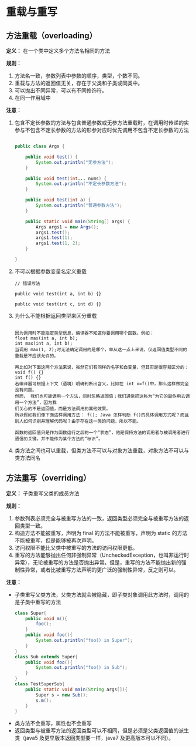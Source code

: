 # 重载与重写

## 方法重载（overloading）

**定义：** 在一个类中定义多个方法名相同的方法

**规则：**

1. 方法名一致，参数列表中参数的顺序，类型，个数不同。
2. 重载与方法的返回值无关，存在于父类和子类或同类中。
3. 可以抛出不同异常，可以有不同修饰符。
4. 在同一作用域中

**注意：**

1. 包含不定长参数的方法与包含普通参数或无参方法重载时，在调用时传递的实参与不包含不定长参数的方法的形参对应时优先调用不包含不定长参数的方法
    ```java

    public class Args {

        public void test() {
            System.out.println("无参方法");
        }

        public void test(int... nums) {
            System.out.println("不定长参数方法");
        }

        public void test(int a) {
            System.out.println("普通参数方法");
        }

        public static void main(String[] args) {
            Args args1 = new Args();
            args1.test();
            args1.test(1);
            args1.test(1, 2);
        }

    }

    ```
2. 不可以根据参数变量名定义重载
    ```text
    // 错误写法

    public void test(int a, int b) {}

    public void test(int c, int d) {}

    ```

3. 为什么不能根据返回类型来区分重载
    ```text

    因为调用时不能指定类型信息，编译器不知道你要调用哪个函数。例如：
    float max(int a, int b);
    int max(int a, int b);
    当调用 max(1, 2);时无法确定调用的是哪个，单从这一点上来说，仅返回值类型不同的重载是不应该允许的。

    再比如对下面这两个方法来说，虽然它们有同样的名字和自变量，但其实是很容易区分的：
    void f() {}
    int f() {}
    若编译器可根据上下文（语境）明确判断出含义，比如在 int x=f()中，那么这样做完全没有问题。
    然而， 我们也可能调用一个方法，同时忽略返回值；我们通常把这称为“为它的副作用去调用一个方法”，因为我
    们关心的不是返回值，而是方法调用的其他效果。
    所以假如我们像下面这样调用方法： f(); Java 怎样判断 f()的具体调用方式呢？而且别人如何识别并理解代码呢？由于存在这一类的问题，所以不能。

    函数的返回值只是作为函数运行之后的一个“状态”，他是保持方法的调用者与被调用者进行通信的关键。并不能作为某个方法的“标识”。
    ```
4. 类方法之间也可以重载，但类方法不可以与对象方法重载，对象方法不可以与类方法同名



## 方法重写（overriding）

**定义：** 子类重写父类的成员方法

**规则：**

1. 参数列表必须完全与被重写方法的一致，返回类型必须完全与被重写方法的返回类型一致。
2. 构造方法不能被重写，声明为 final 的方法不能被重写，声明为 static 的方法不能被重写，但是能够被再次声明。
3. 访问权限不能比父类中被重写的方法的访问权限更低。
4. 重写的方法能够抛出任何非强制异常（UncheckedException，也叫非运行时异常），无论被重写的方法是否抛出异常。但是，重写的方法不能抛出新的强制性异常，或者比被重写方法声明的更广泛的强制性异常，反之则可以。


**注意：**

* 子类重写父类方法，父类方法就会被隐藏，即子类对象调用此方法时，调用的是子类中重写的方法
    ```java
    class Super{
        public void m(){
            foo();
        }
        public void foo(){
            System.out.println("foo() in Super");
        }
    }
    class Sub extends Super{
        public void foo(){
            System.out.println("foo() in Sub");
        }
    }
    class TestSuperSub{
        public static void main(String args[]){
            Super s = new Sub();
            s.m();
        }
    }

    ```
* 类方法不会重写，属性也不会重写
* 返回类型与被重写方法的返回类型可以不相同，但是必须是父类返回值的派生类（java5 及更早版本返回类型要一样，java7 及更高版本可以不同）。
